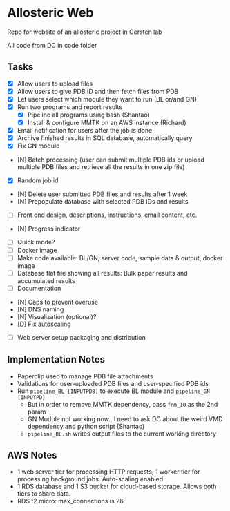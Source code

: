Allosteric Web
=============
Repo for website of an allosteric project in Gersten lab

All code from DC in code folder

## Tasks 
- [x] Allow users to upload files
- [x] Allow users to give PDB ID and then fetch files from PDB
- [x] Let users select which module they want to run (BL or/and GN)
- [x] Run two programs and report results
  - [x] Pipeline all programs using bash (Shantao) 
  - [x] Install & configure MMTK on an AWS instance (Richard)
- [x] Email notification for users after the job is done
- [x] Archive finished results in SQL database, automatically query
- [x] Fix GN module
- [N] Batch processing (user can submit multiple PDB ids or upload multiple PDB files and retrieve all the results in one zip file)
- [x] Random job id
- [N] Delete user submitted PDB files and results after 1 week
- [N] Prepopulate database with selected PDB IDs and results
- [ ] Front end design, descriptions, instructions, email content, etc.
- [N] Progress indicator
- [ ] Quick mode?
- [ ] Docker image
- [ ] Make code available: BL/GN, server code, sample data & output, docker image
- [ ] Database flat file showing all results: Bulk paper results and accumulated results
- [ ] Documentation
- [N] Caps to prevent overuse
- [N] DNS naming
- [N] Visualization (optional)?
- [D] Fix autoscaling
- [ ] Web server setup packaging and distribution

## Implementation Notes
- Paperclip used to manage PDB file attachments
- Validations for user-uploaded PDB files and user-specified PDB ids
- Run `pipeline_BL [INPUTPDB]` to execute BL module and `pipeline_GN [INPUTPD]`
  - But in order to remove MMTK dependency, pass `fnm_10` as the 2nd param 
  - GN Module not working now...I need to ask DC about the weird VMD dependency and python script (Shantao)
  - `pipeline_BL.sh` writes output files to the current working directory


## AWS Notes
- 1 web server tier for processing HTTP requests, 1 worker tier for processing background jobs. Auto-scaling enabled.
- 1 RDS database and 1 S3 bucket for cloud-based storage. Allows both tiers to share data.
- RDS t2.micro: max_connections is 26